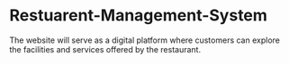 # Restuarent-Management-System
The website will serve as a digital platform where customers can explore the facilities and services offered by the restaurant.
